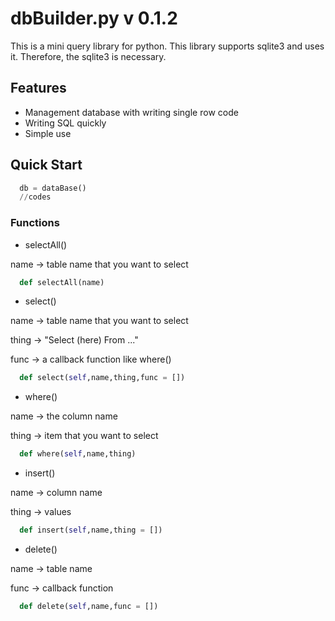 # dbBuilder.py v 0.1.2
This is a mini query library for python.
This library supports sqlite3 and uses it. 
Therefore, the sqlite3 is necessary.

## Features
* Management database with writing single row code
* Writing SQL quickly
* Simple use

## Quick Start

```python
  db = dataBase()
  //codes
```

### Functions
* selectAll()

name -> table name that you want to select
```python
  def selectAll(name)
```
* select()

name -> table name that you want to select

thing -> "Select (here) From ..."

func -> a callback function like where()
```python
  def select(self,name,thing,func = [])
```
* where()

name -> the column name

thing -> item that you want to select
```python
  def where(self,name,thing)
```
* insert()

name -> column name

thing -> values
```python
  def insert(self,name,thing = [])
```
* delete()

name -> table name

func -> callback function
```python
  def delete(self,name,func = [])
```
